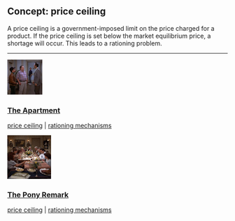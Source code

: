 ## Concept: price ceiling

A price ceiling is a government-imposed limit on the price charged for a product. If the price ceiling is set below the market equilibrium price, a shortage will occur. This leads to a rationing problem.

<hr>
<div class="clip-listing">
<img src="media/icons/apartment_clip1.jpg" alt="The Apartment icon">

### [The Apartment](../clip/12/)

[price ceiling](/concept/price-ceiling/) | [rationing mechanisms](/concept/rationing-mechanisms/)
</div>

<div class="clip-listing">
<img src="media/icons/pony_remark.jpg" alt="The Pony Remark icon">

### [The Pony Remark](../clip/6/)

[price ceiling](/concept/price-ceiling/) | [rationing mechanisms](/concept/rationing-mechanisms/)
</div>

